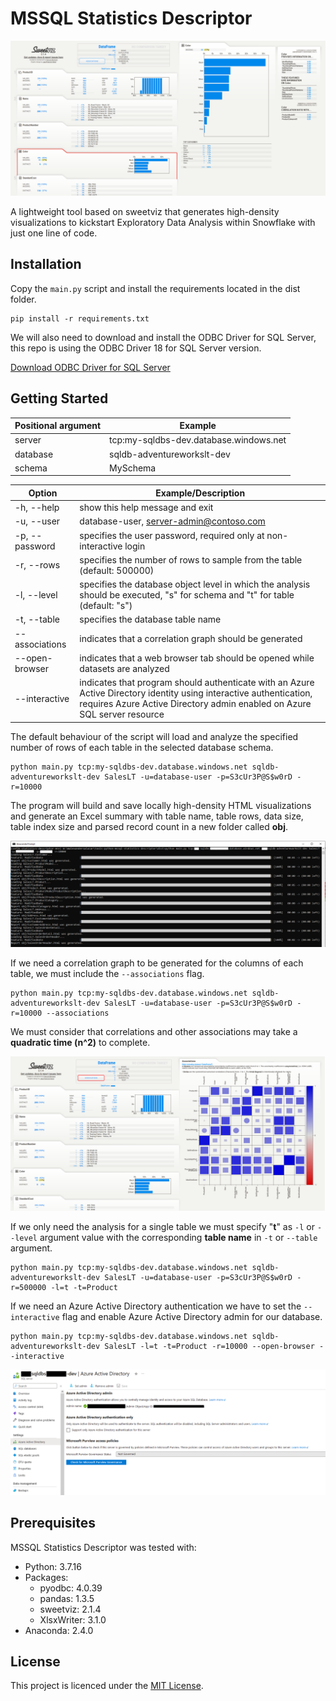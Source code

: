 # MSSQL Statistics Descriptor

![alt text](/img/viz.png "Snowflake Statistics Descriptor")

A lightweight tool based on sweetviz that generates high-density visualizations to kickstart Exploratory Data Analysis within Snowflake with just one line of code.

## Installation

Copy the `main.py` script and install the requirements located in the dist folder.

```
pip install -r requirements.txt
```

We will also need to download and install the ODBC Driver for SQL Server, this repo is using the ODBC Driver 18 for SQL Server version.

[Download ODBC Driver for SQL Server](https://learn.microsoft.com/en-us/sql/connect/odbc/download-odbc-driver-for-sql-server)

## Getting Started

| Positional argument | Example |
| --- | --- |
| server | tcp:my-sqldbs-dev.database.windows.net |
| database | sqldb-adventureworkslt-dev |
| schema | MySchema |

| Option | Example/Description |
| --- | --- |
| -h, --help | show this help message and exit |
| -u, --user | database-user, server-admin@contoso.com |
| -p, --password | specifies the user password, required only at non-interactive login |
| -r, --rows | specifies the number of rows to sample from the table (default: 500000) |
| -l, --level | specifies the database object level in which the analysis should be executed, "s" for schema and "t" for table (default: "s") |
| -t, --table | specifies the database table name |
| --associations | indicates that a correlation graph should be generated |
| --open-browser | indicates that a web browser tab should be opened while datasets are analyzed |
| --interactive | indicates that program should authenticate with an Azure Active Directory identity using interactive authentication, requires Azure Active Directory admin enabled on Azure SQL server resource |

The default behaviour of the script will load and analyze the specified number of rows of each table in the selected database schema.

```
python main.py tcp:my-sqldbs-dev.database.windows.net sqldb-adventureworkslt-dev SalesLT -u=database-user -p=S3cUr3P@S$w0rD -r=10000
```

The program will build and save locally high-density HTML visualizations and generate an Excel summary with table name, table rows, data size, table index size and parsed record count in a new folder called **obj**.

![alt text](/img/cmd.png "Azure SQL Database Statistics Descriptor")

If we need a correlation graph to be generated for the columns of each table, we must include the `--associations` flag.

```
python main.py tcp:my-sqldbs-dev.database.windows.net sqldb-adventureworkslt-dev SalesLT -u=database-user -p=S3cUr3P@S$w0rD -r=10000 --associations
```

We must consider that correlations and other associations may take a **quadratic time (n^2)** to complete.

![alt text](/img/associations.png "Azure SQL Database Statistics Descriptor")

If we only need the analysis for a single table we must specify "**t**" as `-l` or `--level` argument value with the corresponding **table name** in `-t` or `--table` argument.

```
python main.py tcp:my-sqldbs-dev.database.windows.net sqldb-adventureworkslt-dev SalesLT -u=database-user -p=S3cUr3P@S$w0rD -r=500000 -l=t -t=Product
```

If we need an Azure Active Directory authentication we have to set the `--interactive` flag and enable Azure Active Directory admin for our database.

```
python main.py tcp:my-sqldbs-dev.database.windows.net sqldb-adventureworkslt-dev SalesLT -l=t -t=Product -r=10000 --open-browser --interactive
```

![alt text](/img/aad.png "Azure SQL Database Statistics Descriptor")

## Prerequisites

MSSQL Statistics Descriptor was tested with:

* Python: 3.7.16
* Packages:
    * pyodbc: 4.0.39
    * pandas: 1.3.5
    * sweetviz: 2.1.4
    * XlsxWriter: 3.1.0 
* Anaconda: 2.4.0

## License

This project is licenced under the [MIT License][1].

[1]: https://opensource.org/licenses/mit-license.html "The MIT License | Open Source Initiative"